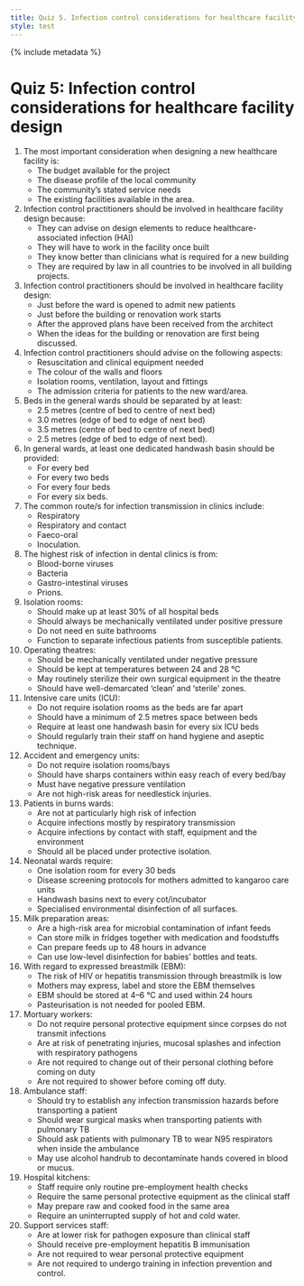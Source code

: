 ```yaml
---
title: Quiz 5. Infection control considerations for healthcare facility design
style: test
---
```


{% include metadata %}

# Quiz 5: Infection control considerations for healthcare facility design

1.	The most important consideration when designing a new healthcare facility is: 
	-	The budget available for the project
	+	The disease profile of the local community
	-	The community’s stated service needs
	-	The existing facilities available in the area. 
2.	Infection control practitioners should be involved in healthcare facility design because:
	+	They can advise on design elements to reduce healthcare-associated infection (HAI)
	-	They will have to work in the facility once built
	-	They know better than clinicians what is required for a new building
	-	They are required by law in all countries to be involved in all building projects.
3.	Infection control practitioners should be involved in healthcare facility design: 
	-	Just before the ward is opened to admit new patients
	-	Just before the building or renovation work starts
	-	After the approved plans have been received from the architect
	+	When the ideas for the building or renovation are first being discussed. 
4.	Infection control practitioners should advise on the following aspects: 
	-	Resuscitation and clinical equipment needed
	-	The colour of the walls and floors
	+	Isolation rooms, ventilation, layout and fittings
	-	The admission criteria for patients to the new ward/area.
5.	Beds in the general wards should be separated by at least:
	+	2.5 metres (centre of bed to centre of next bed)
	-	3.0 metres (edge of bed to edge of next bed) 
	-	3.5 metres (centre of bed to centre of next bed)
	-	2.5 metres (edge of bed to edge of next bed).
6.	In general wards, at least one dedicated handwash basin should be provided:
	-	For every bed
	-	For every two beds
	-	For every four beds
	+	For every six beds.
7.	The common route/s for infection transmission in clinics include: 
	-	Respiratory 
	+	Respiratory and contact
	-	Faeco-oral 
	-	Inoculation.  
8.	The highest risk of infection in dental clinics is from: 
	+	Blood-borne viruses
	-	Bacteria
	-	Gastro-intestinal viruses
	-	Prions.
9.	Isolation rooms: 
	-	Should make up at least 30% of all hospital beds
	-	Should always be mechanically ventilated under positive pressure
	-	Do not need en suite bathrooms
	+	Function to separate infectious patients from susceptible patients. 
10.	Operating theatres:
	-	Should be mechanically ventilated under negative pressure
	-	Should be kept at temperatures between 24 and 28 °C
	-	May routinely sterilize their own surgical equipment in the theatre
	+	Should have well-demarcated ‘clean’ and ‘sterile’ zones.
11.	Intensive care units (ICU):
	-	Do not require isolation rooms as the beds are far apart 
	-	Should have a minimum of 2.5 metres space between beds
	-	Require at least one handwash basin for every six ICU beds
	+	Should regularly train their staff on hand hygiene and aseptic technique. 
12.	Accident and emergency units:
	-	Do not require isolation rooms/bays
	+	Should have sharps containers within easy reach of every bed/bay
	-	Must have negative pressure ventilation
	-	Are not high-risk areas for needlestick injuries.
13.	Patients in burns wards: 
	-	Are not at particularly high risk of infection
	-	Acquire infections mostly by respiratory transmission 
	+	Acquire infections by contact with staff, equipment and the environment
	-	Should all be placed under protective isolation.
14.	Neonatal wards require:
	-	One isolation room for every 30 beds
	+	Disease screening protocols for mothers admitted to kangaroo care units
	-	Handwash basins next to every cot/incubator
	-	Specialised environmental disinfection of all surfaces. 
15.	Milk preparation areas:
	+	Are a high-risk area for microbial contamination of infant feeds
	-	Can store milk in fridges together with medication and foodstuffs
	-	Can prepare feeds up to 48 hours in advance
	-	Can use low-level disinfection for babies’ bottles and teats. 
16.	With regard to expressed breastmilk (EBM):
	-	The risk of HIV or hepatitis transmission through breastmilk is low
	-	Mothers may express, label and store the EBM themselves
	+	EBM should be stored at 4–6 °C and used within 24 hours
	-	Pasteurisation is not needed for pooled EBM.
17.	Mortuary workers:  
	-	Do not require personal protective equipment since corpses do not transmit infections
	+	Are at risk of penetrating injuries, mucosal splashes and infection with respiratory pathogens
	-	Are not required to change out of their personal clothing before coming on duty  
	-	Are not required to shower before coming off duty.
18.	Ambulance staff:
	+	Should try to establish any infection transmission hazards before transporting a patient
	-	Should wear surgical masks when transporting patients with pulmonary TB
	-	Should ask patients with pulmonary TB to wear N95 respirators when inside the ambulance
	-	May use alcohol handrub to decontaminate hands covered in blood or mucus.
19.	Hospital kitchens: 
	-	Staff require only routine pre-employment health checks
	-	Require the same personal protective equipment as the clinical staff
	-	May prepare raw and cooked food in the same area
	+	Require an uninterrupted supply of hot and cold water. 
20.	Support services staff:
	-	Are at lower risk for pathogen exposure than clinical staff
	+	Should receive pre-employment hepatitis B immunisation
	-	Are not required to wear personal protective equipment
	-	Are not required to undergo training in infection prevention and control.

